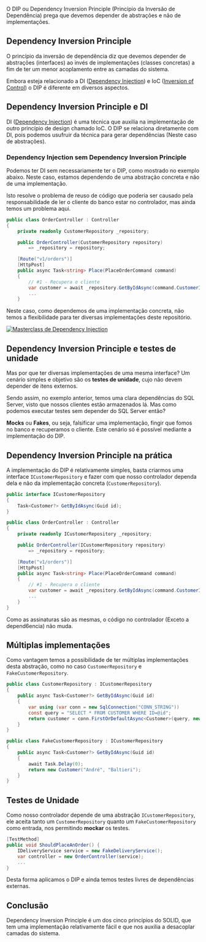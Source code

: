 O DIP ou Dependency Inversion Principle (Princípio da Inversão de Dependência) prega que devemos depender de abstrações e não de implementações.

## Dependency Inversion Principle
O princípio da inversão de dependência diz que devemos depender de abstrações (interfaces) ao invés de implementações (classes concretas) a fim de ter um menor acoplamento entre as camadas do sistema.

Embora esteja relacionado a DI ([Dependency Injection](https://balta.io/blog/dependency-injection)) e IoC ([Inversion of Control](https://balta.io/blog/inversion-of-control)) o DIP é diferente em diversos aspectos.

## Dependency Inversion Principle e DI
DI ([Dependency Injection](https://balta.io/blog/dependency-injection)) é uma técnica que auxilia na implementação de outro princípio de design chamado IoC. O DIP se relaciona diretamente com DI, pois podemos usufruir da técnica para gerar dependências (Neste caso de abstrações).

### Dependency Injection sem Dependency Inversion Principle
Podemos ter DI sem necessariamente ter o DIP, como mostrado no exemplo abaixo. Neste caso, estamos dependendo de uma abstração concreta e não de uma implementação.

Isto resolve o problema de reuso de código que poderia ser causado pela responsabilidade de ler o cliente do banco estar no controlador, mas ainda temos um problema aqui.

```csharp
public class OrderController : Controller
{
    private readonly CustomerRepository _repository;

    public OrderController(CustomerRepository repository)
        => _repository = repository;

    [Route("v1/orders")]
    [HttpPost]
    public async Task<string> Place(PlaceOrderCommand command)
    {
        // #1 - Recupera o cliente
        var customer = await _repository.GetByIdAsync(command.CustomerId);
        ...
    }
```

Neste caso, como dependemos de uma implementação concreta, não temos a flexibilidade para ter diversas implementações deste repositório.

<!-- [![Curso de Dependency Injection](https://baltaio.blob.core.windows.net/static/images/articles/banner-curso-dependency-injection.png)](https://balta.io/cursos/injecao-dependencia-dotnet) -->
[![Masterclass de Dependency Injection](https://baltaio.blob.core.windows.net/temp/banner_masterclass.png)](https://go.balta.io/masterclass-injecao-dependencia)

## Dependency Inversion Principle e testes de unidade
Mas por que ter diversas implementações de uma mesma interface? Um cenário simples e objetivo são os **testes de unidade**, cujo não devem depender de itens externos.

Sendo assim, no exemplo anterior, temos uma clara dependências do SQL Server, visto que nossos clientes estão armazenados lá. Mas como podemos executar testes sem depender do SQL Server então?

**Mocks** ou **Fakes**, ou seja, falsificar uma implementação, fingir que fomos no banco e recuperamos o cliente. Este cenário só é possível mediante a implementação do DIP.

## Dependency Inversion Principle na prática
A implementação do DIP é relativamente simples, basta criarmos uma interface `ICustomerRepository` e fazer com que nosso controlador dependa dela e não da implementação concreta (`CustomerRepository`).

```csharp
public interface ICustomerRepository
{
    Task<Customer?> GetByIdAsync(Guid id);
}
```

```csharp
public class OrderController : Controller
{
    private readonly ICustomerRepository _repository;

    public OrderController(ICustomerRepository repository)
        => _repository = repository;

    [Route("v1/orders")]
    [HttpPost]
    public async Task<string> Place(PlaceOrderCommand command)
    {
        // #1 - Recupera o cliente
        var customer = await _repository.GetByIdAsync(command.CustomerId);
        ...
    }
}
```
Como as assinaturas são as mesmas, o código no controlador (Exceto a depend6encia) não muda.

## Múltiplas implementações
Como vantagem temos a possibilidade de ter múltiplas implementações desta abstração, como no caso `CustomerRepository` e `FakeCustomerRepository`.

```csharp
public class CustomerRepository : ICustomerRepository
{
    public async Task<Customer?> GetByIdAsync(Guid id)
    {
        var using (var conn = new SqlConnection("CONN_STRING"))
        const query = "SELECT * FROM CUSTOMER WHERE ID=@id";
        return customer = conn.FirstOrDefaultAsync<Customer>(query, new { id = Id });
    }
}
```

```csharp
public class FakeCustomerRepository : ICustomerRepository
{
    public async Task<Customer?> GetByIdAsync(Guid id)
    {
        await Task.Delay(0);
        return new Customer("André", "Baltieri");
    }
}
```
## Testes de Unidade
Como nosso controlador depende de uma abstração `ICustomerRepository`, ele aceita tanto um `CustomerRepository` quanto um `FakeCustomerRepository` como entrada, nos permitindo **mockar** os testes.

```csharp
[TestMethod]
public void ShouldPlaceAnOrder() {
    IDeliveryService service = new FakeDeliveryService();
    var controller = new OrderController(service);
    ...
}
```

Desta forma aplicamos o DIP e ainda temos testes livres de dependências externas.

## Conclusão
Dependency Inversion Principle é um dos cinco princípios do SOLID, que tem uma implementação relativamente fácil e que nos auxilia a desacoplar camadas do sistema.
